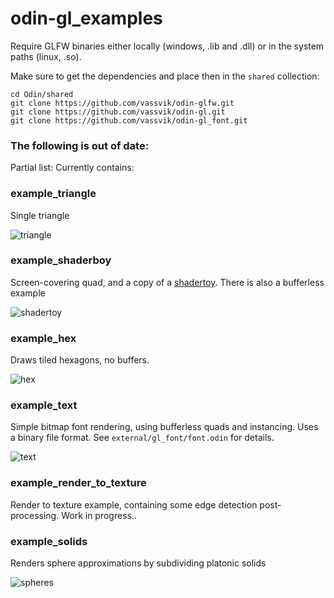 # odin-gl_examples

Require GLFW binaries either locally (windows, .lib and .dll) or in the system paths (linux, .so). 

Make sure to get the dependencies and place then in the `shared` collection:
```
cd Odin/shared
git clone https://github.com/vassvik/odin-glfw.git
git clone https://github.com/vassvik/odin-gl.git
git clone https://github.com/vassvik/odin-gl_font.git
```

### The following is out of date:

Partial list: Currently contains:

### example_triangle

Single triangle

![triangle](http://i.imgur.com/CdPfTJ7.png)


### example_shaderboy

Screen-covering quad, and a copy of a [shadertoy](https://www.shadertoy.com/view/4sXyDr).
There is also a bufferless example

![shadertoy](http://i.imgur.com/y4MvVS1.jpg)


### example_hex

Draws tiled hexagons, no buffers.

![hex](http://i.imgur.com/leT6dBq.png)


### example_text

Simple bitmap font rendering, using bufferless quads and instancing.
Uses a binary file format. See `external/gl_font/font.odin` for details.

![text](http://i.imgur.com/nTv85xc.png)


### example_render_to_texture

Render to texture example, containing some edge detection post-processing.
Work in progress..


### example_solids

Renders sphere approximations by subdividing platonic solids

![spheres](http://i.imgur.com/xke0Dcq.png)
